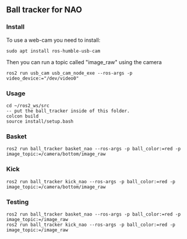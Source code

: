 ## Ball tracker for NAO


### Install

To use a web-cam you need to install: 

```
sudo apt install ros-humble-usb-cam
```
Then you can run a topic called "image_raw" using the camera

```
ros2 run usb_cam usb_cam_node_exe --ros-args -p video_device:="/dev/video0"
```

### Usage

```
cd ~/ros2_ws/src
-- put the ball_tracker inside of this folder.
colcon build
source install/setup.bash
```

### Basket
```
ros2 run ball_tracker basket_nao --ros-args -p ball_color:=red -p image_topic:=/camera/bottom/image_raw
```

### Kick
```
ros2 run ball_tracker kick_nao --ros-args -p ball_color:=red -p image_topic:=/camera/bottom/image_raw
```

### Testing
```
ros2 run ball_tracker basket_nao --ros-args -p ball_color:=red -p image_topic:=/image_raw
ros2 run ball_tracker kick_nao --ros-args -p ball_color:=red -p image_topic:=/image_raw

```